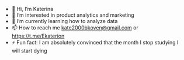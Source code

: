 - 👋 Hi, I’m Katerina
- 👀 I’m interested in product analytics and marketing
- 🌱 I’m currently learning how to analyze data
- 📫 How to reach me kate2000bkoven@gmail.com or https://t.me/Ekaterion 
- ⚡ Fun fact: I am absolutely convinced that the month I stop studying I will start dying

<!---
katerinabazh/katerinabazh is a ✨ special ✨ repository because its `README.md` (this file) appears on your GitHub profile.
You can click the Preview link to take a look at your changes.
--->
